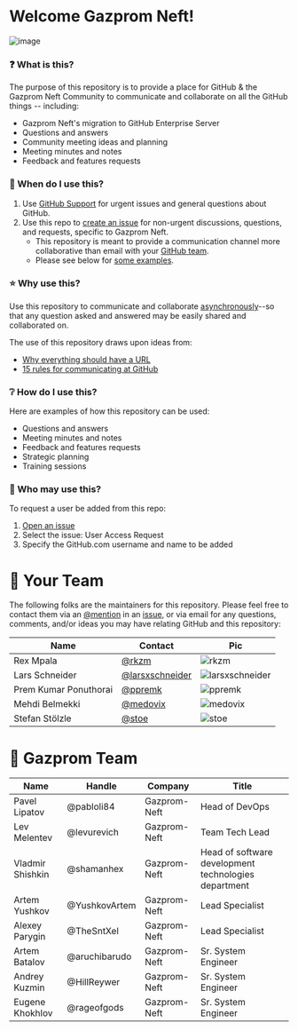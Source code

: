 # Welcome Gazprom Neft!

![image](https://user-images.githubusercontent.com/46698191/129506113-b6080e04-0dfc-4db3-be88-5095576e7227.png)

### ❓ What is this?

The purpose of this repository is to provide a place for GitHub & the Gazprom Neft Community to communicate and collaborate on all the GitHub things -- including:

- Gazprom Neft's migration to GitHub Enterprise Server
- Questions and answers
- Community meeting ideas and planning
- Meeting minutes and notes
- Feedback and features requests

### 💭 When do I use this?

1. Use [GitHub Support](https://github.com/support) for urgent issues and general questions about GitHub.
2. Use this repo to [create an issue](https://github.com/githubcustomers/GazpromNeft/issues/new) for non-urgent discussions, questions, and requests, specific to Gazprom Neft.
   - This repository is meant to provide a communication channel more collaborative than email with your [GitHub team](#your-github-team).
   - Please see below for [some examples](#how-do-i-use-this).

### ⭐️ Why use this?

Use this repository to communicate and collaborate [asynchronously](https://ben.balter.com/2014/11/06/rules-of-communicating-at-github/#1-prefer-asynchronous-communication)--so that any question asked and answered may be easily shared and collaborated on.

The use of this repository draws upon ideas from:

- [Why everything should have a URL](https://ben.balter.com/2015/11/12/why-urls/)
- [15 rules for communicating at GitHub](https://ben.balter.com/2014/11/06/rules-of-communicating-at-github/)

### ❔ How do I use this?

Here are examples of how this repository can be used:

- Questions and answers
- Meeting minutes and notes
- Feedback and features requests
- Strategic planning
- Training sessions

### 👤 Who may use this?

To request a user be added from this repo:

1. [Open an issue](https://github.com/githubcustomers/GazpromNeft/issues/new/choose)
2. Select the issue: User Access Request
3. Specify the GitHub.com username and name to be added

# 👥 Your Team

The following folks are the maintainers for this repository. Please feel free to contact them via an [@mention](https://docs.github.com/github/writing-on-github/basic-writing-and-formatting-syntax#mentioning-people-and-teams) in an [issue](https://github.com/githubcustomers/GazpromNeft/issues/new), or via email for any questions, comments, and/or ideas you may have relating GitHub and this repository:

| Name              | Contact                                              | Pic                               |
| ----------------- | ---------------------------------------------------- | --------------------------------- |
| Rex Mpala         | [@rkzm](https://github.com/rkzm)                     | ![rkzm][rkzm]
| Lars Schneider    | [@larsxschneider](https://github.com/larsxschneider) | ![larsxschneider][larsxschneider] |
| Prem Kumar Ponuthorai    | [@ppremk](https://github.com/ppremk)           | ![ppremk][ppremk]           |
| Mehdi Belmekki    | [@medovix](https://github.com/medovix)               | ![medovix][medovix]               |
| Stefan Stölzle    | [@stoe](https://github.com/stoe)                     | ![stoe][stoe]                     |

[rkzm]: https://avatars.githubusercontent.com/rkzm?s=80
[medovix]: https://avatars.githubusercontent.com/medovix?s=80
[larsxschneider]: https://avatars.githubusercontent.com/larsxschneider?s=80
[ppremk]: https://avatars.githubusercontent.com/ppremk?s=80
[stoe]: https://avatars.githubusercontent.com/stoe?s=80

# 👥  Gazprom Team
| Name | Handle | Company | Title |
| --- | --- | --- | --- |
|Pavel Lipatov | @pabloli84 | Gazprom-Neft | Head of DevOps |
|Lev Melentev | @levurevich | Gazprom-Neft | Team Tech Lead |
|Vladmir Shishkin | @shamanhex | Gazprom-Neft | Head of software development technologies department |
|Artem Yushkov | @YushkovArtem | Gazprom-Neft | Lead Specialist | 
|Alexey Parygin | @TheSntXel | Gazprom-Neft | Lead Specialist |
|Artem Batalov| @aruchibarudo | Gazprom-Neft | Sr. System Engineer |
|Andrey Kuzmin | @HillReywer |  Gazprom-Neft | Sr. System Engineer |
|Eugene Khokhlov | @rageofgods | Gazprom-Neft | Sr. System Engineer |
